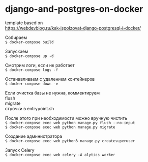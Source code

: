 # django-and-postgres-on-docker
template based on  
https://webdevblog.ru/kak-ispolzovat-django-postgresql-i-docker/


Собираем  
```$ docker-compose build```

Запускаем  
```$ docker-compose up -d```

Смотрим логи, если не работает  
```$ docker-compose logs -f```

Останавливаем с удалением контейнеров  
```$ docker-compose down -v```



Если очистка базы не нужна, комментируем  
flush  
migrate  
строчки в entrypoint.sh

После этого при необходимости можно вручную чистить  
```$ docker-compose exec web python manage.py flush --no-input```  
```$ docker-compose exec web python manage.py migrate```

Создание администратора  
```$ docker-compose exec web python3 manage.py createsuperuser```


Запуск Celery  
```$ docker-compose exec web celery -A alytics worker```
